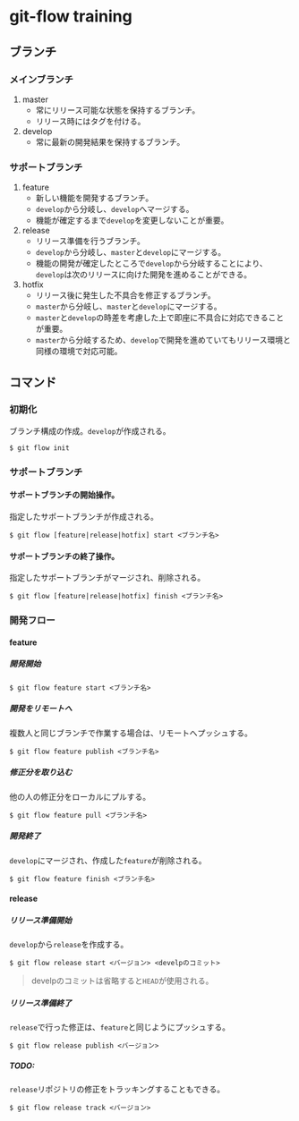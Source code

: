 # git-flow training
 
## ブランチ
### メインブランチ
1. master
    * 常にリリース可能な状態を保持するブランチ。
    * リリース時にはタグを付ける。
1. develop
    * 常に最新の開発結果を保持するブランチ。
                                                                                                                                                                                                                                          
### サポートブランチ
1. feature
    * 新しい機能を開発するブランチ。
    * `develop`から分岐し、`develop`へマージする。
    * 機能が確定するまで`develop`を変更しないことが重要。
1. release
    * リリース準備を行うブランチ。
    * `develop`から分岐し、`master`と`develop`にマージする。
    * 機能の開発が確定したところで`develop`から分岐することにより、`develop`は次のリリースに向けた開発を進めることができる。
1. hotfix
    * リリース後に発生した不具合を修正するブランチ。
    * `master`から分岐し、`master`と`develop`にマージする。
    * `master`と`develop`の時差を考慮した上で即座に不具合に対応できることが重要。
    * `master`から分岐するため、`develop`で開発を進めていてもリリース環境と同様の環境で対応可能。
 
## コマンド
### 初期化
ブランチ構成の作成。`develop`が作成される。
```
$ git flow init
```
 
### サポートブランチ
#### サポートブランチの開始操作。
指定したサポートブランチが作成される。
```
$ git flow [feature|release|hotfix] start <ブランチ名>
```
 
#### サポートブランチの終了操作。
指定したサポートブランチがマージされ、削除される。
```
$ git flow [feature|release|hotfix] finish <ブランチ名>
```

### 開発フロー
#### feature
##### 開発開始
```
$ git flow feature start <ブランチ名>
```

##### 開発をリモートへ
複数人と同じブランチで作業する場合は、リモートへプッシュする。
```
$ git flow feature publish <ブランチ名>
```

##### 修正分を取り込む
他の人の修正分をローカルにプルする。
```
$ git flow feature pull <ブランチ名>
```

##### 開発終了
`develop`にマージされ、作成した`feature`が削除される。
```
$ git flow feature finish <ブランチ名>
```

#### release
##### リリース準備開始
`develop`から`release`を作成する。
```
$ git flow release start <バージョン> <develpのコミット>
```
> develpのコミットは省略すると`HEAD`が使用される。

##### リリース準備終了
`release`で行った修正は、`feature`と同じようにプッシュする。
```
$ git flow release publish <バージョン>
```

##### TODO:
`release`リポジトリの修正をトラッキングすることもできる。
```
$ git flow release track <バージョン>
```

